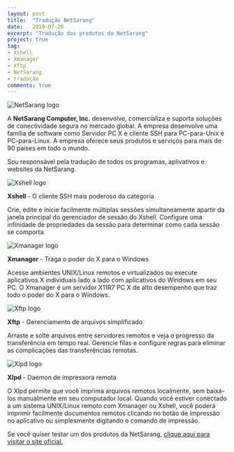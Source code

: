 ```yaml
---
layout: post
title:  "Tradução NetSarang"
date:   2019-07-20
excerpt: "Tradução dos produtos da NetSarang"
project: true
tag:
- Xshell 
- Xmanager
- Xftp
- NetSarang
- tradução
comments: true
---
```

![NetSarang logo](https://github.com/ialexsilva/ialexsilva.github.io/raw/master/assets/img/logo_netsarang.png)    

A **NetSarang Computer, Inc.** desenvolve, comercializa e suporta soluções de conectividade segura no mercado global. A empresa desenvolve uma família de software como Servidor PC X e cliente SSH para PC-para-Unix e PC-para-Linux. A empresa oferece seus produtos e serviços para mais de 90 países em todo o mundo.

Sou responsável pela tradução de todos os programas, aplivativos e websites da NetSarang.

![Xshell logo](https://github.com/ialexsilva/ialexsilva.github.io/raw/master/assets/img/logo_xshell.png)    

**Xshell** - O cliente SSH mais poderoso da categoria

Crie, edite e inicie facilmente múltiplas sessões simultaneamente apartir da janela principal do gerenciador de sessão do Xshell. Configure uma infinidade de propriedades da sessão para determinar como cada sessão se comporta.

![Xmanager logo](https://github.com/ialexsilva/ialexsilva.github.io/raw/master/assets/img/logo_xmanager.png)    

**Xmanager** - Traga o poder do X para o Windows

Acesse ambientes UNIX/Linux remotos e virtualizados ou execute aplicativos X individuais lado a lado com aplicativos do Windows em seu PC. O Xmanager é um servidor X11R7 PC X de alto desempenho que traz todo o poder do X para o Windows.

![Xftp logo](https://github.com/ialexsilva/ialexsilva.github.io/raw/master/assets/img/logo_xftp.png)    

**Xftp** - Gerenciamento de arquivos simplificado

Arraste e solte arquivos entre servidores remotos e veja o progresso da transferência em tempo real. Gerencie filas e configure regras para eliminar as complicações das transferências remotas.

![Xlpd logo](https://github.com/ialexsilva/ialexsilva.github.io/raw/master/assets/img/logo_xlpd.png)    

**Xlpd** - Daemon de impressora remota

O Xlpd permite que você imprima arquivos remotos localmente, sem baixá-los manualmente em seu computador local. Quando você estiver conectado a um sistema UNIX/Linux remoto com Xmanager ou Xshell, você poderá imprimir facilmente documentos remotos clicando no botão de impressão no aplicativo ou simplesmente digitando o comando de impressão.

Se você quiser testar um dos produtos da NetSarang, [clique aqui para visitar o site oficial.](https://www.netsarang.com)